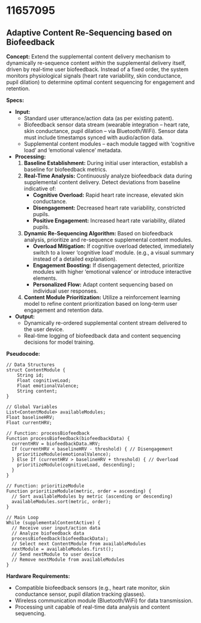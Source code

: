 # 11657095

## Adaptive Content Re-Sequencing based on Biofeedback

**Concept:** Extend the supplemental content delivery mechanism to dynamically re-sequence content *within* the supplemental delivery itself, driven by real-time user biofeedback. Instead of a fixed order, the system monitors physiological signals (heart rate variability, skin conductance, pupil dilation) to determine optimal content sequencing for engagement and retention.

**Specs:**

*   **Input:**
    *   Standard user utterance/action data (as per existing patent).
    *   Biofeedback sensor data stream (wearable integration – heart rate, skin conductance, pupil dilation – via Bluetooth/WiFi).  Sensor data must include timestamps synced with audio/action data.
    *   Supplemental content modules – each module tagged with ‘cognitive load’ and ‘emotional valence’ metadata.
*   **Processing:**
    1.  **Baseline Establishment:** During initial user interaction, establish a baseline for biofeedback metrics.
    2.  **Real-Time Analysis:**  Continuously analyze biofeedback data during supplemental content delivery. Detect deviations from baseline indicative of:
        *   **Cognitive Overload:**  Rapid heart rate increase, elevated skin conductance.
        *   **Disengagement:** Decreased heart rate variability, constricted pupils.
        *   **Positive Engagement:** Increased heart rate variability, dilated pupils.
    3.  **Dynamic Re-Sequencing Algorithm:** Based on biofeedback analysis, prioritize and re-sequence supplemental content modules.
        *   **Overload Mitigation:**  If cognitive overload detected, immediately switch to a lower ‘cognitive load’ module. (e.g., a visual summary instead of a detailed explanation).
        *   **Engagement Boosting:**  If disengagement detected, prioritize modules with higher ‘emotional valence’ or introduce interactive elements.
        *   **Personalized Flow:**  Adapt content sequencing based on individual user responses.
    4.  **Content Module Prioritization:** Utilize a reinforcement learning model to refine content prioritization based on long-term user engagement and retention data.
*   **Output:**
    *   Dynamically re-ordered supplemental content stream delivered to the user device.
    *   Real-time logging of biofeedback data and content sequencing decisions for model training.

**Pseudocode:**

```
// Data Structures
struct ContentModule {
    String id;
    Float cognitiveLoad;
    Float emotionalValence;
    String content;
}

// Global Variables
List<ContentModule> availableModules;
Float baselineHRV;
Float currentHRV;

// Function: processBiofeedback
Function processBiofeedback(biofeedbackData) {
  currentHRV = biofeedbackData.HRV;
  If (currentHRV < baselineHRV - threshold) { // Disengagement
    prioritizeModule(emotionalValence);
  } Else If (currentHRV > baselineHRV + threshold) { // Overload
    prioritizeModule(cognitiveLoad, descending);
  }
}

// Function: prioritizeModule
Function prioritizeModule(metric, order = ascending) {
  // Sort availableModules by metric (ascending or descending)
  availableModules.sort(metric, order);
}

// Main Loop
While (supplementalContentActive) {
  // Receive user input/action data
  // Analyze biofeedback data
  processBiofeedback(biofeedbackData);
  // Select next ContentModule from availableModules
  nextModule = availableModules.first();
  // Send nextModule to user device
  // Remove nextModule from availableModules
}
```

**Hardware Requirements:**

*   Compatible biofeedback sensors (e.g., heart rate monitor, skin conductance sensor, pupil dilation tracking glasses).
*   Wireless communication module (Bluetooth/WiFi) for data transmission.
*   Processing unit capable of real-time data analysis and content sequencing.